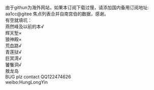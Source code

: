由于githun为海外网站，如果本订阅下载过慢，请添加国内备用订阅地址: aa1cc@gitee 
焦点列表合并自南宫伯的数据，感谢。  
有空就填坑：  
燕然峰及以前的本√  
辉天堑×  
狼神殿×  
荒血路√  
青莲狱√  
巨冥湾√  
饕餮洞√  
敖龙岛  
BUG plz contact QQ122474626  
weibo:HungLongYin  
